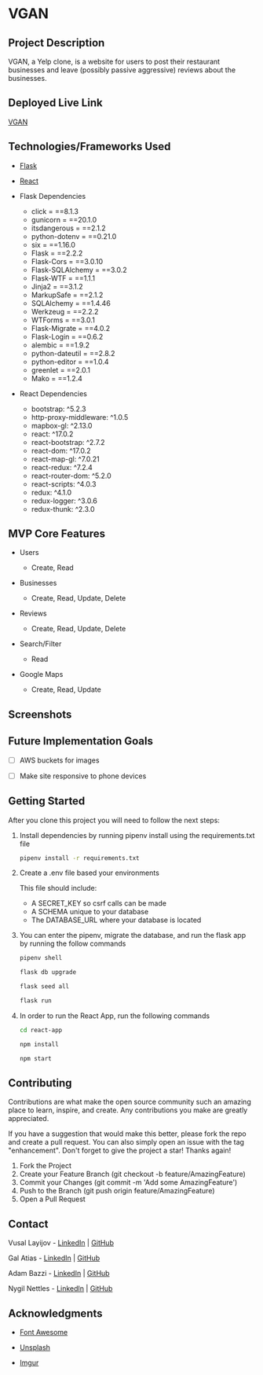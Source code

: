 # VGAN

## Project Description

VGAN, a Yelp clone, is a website for users to post their restaurant businesses and leave (possibly passive aggressive) reviews about the businesses.

## Deployed Live Link

[VGAN](https://vgan.onrender.com/)

## Technologies/Frameworks Used

* [Flask](https://flask.palletsprojects.com/en/2.2.x/)

* [React](https://reactjs.org/)

* Flask Dependencies

	* click = ==8.1.3
	* gunicorn = ==20.1.0
	* itsdangerous = ==2.1.2
	* python-dotenv = ==0.21.0
	* six = ==1.16.0
	* Flask = ==2.2.2
	* Flask-Cors = ==3.0.10
	* Flask-SQLAlchemy = ==3.0.2
	* Flask-WTF = ==1.1.1
	* Jinja2 = ==3.1.2
	* MarkupSafe = ==2.1.2
	* SQLAlchemy = ==1.4.46
	* Werkzeug = ==2.2.2
	* WTForms = ==3.0.1
	* Flask-Migrate = ==4.0.2
	* Flask-Login = ==0.6.2
	* alembic = ==1.9.2
	* python-dateutil = ==2.8.2
	* python-editor = ==1.0.4
	* greenlet = ==2.0.1
	* Mako = ==1.2.4

* React Dependencies

	* bootstrap: ^5.2.3
    * http-proxy-middleware: ^1.0.5
    * mapbox-gl: ^2.13.0
    * react: ^17.0.2
    * react-bootstrap: ^2.7.2
    * react-dom: ^17.0.2
    * react-map-gl: ^7.0.21
    * react-redux: ^7.2.4
    * react-router-dom: ^5.2.0
    * react-scripts: ^4.0.3
    * redux: ^4.1.0
    * redux-logger: ^3.0.6
    * redux-thunk: ^2.3.0

## MVP Core Features

* Users

	* Create, Read

* Businesses

	* Create, Read, Update, Delete

* Reviews

	* Create, Read, Update, Delete

* Search/Filter

	* Read

* Google Maps

	* Create, Read, Update

## Screenshots



## Future Implementation Goals

- [ ] AWS buckets for images

- [ ] Make site responsive to phone devices

## Getting Started

After you clone this project you will need to follow the next steps:

1. Install dependencies by running pipenv install using the requirements.txt file

	```bash
	pipenv install -r requirements.txt
	```
2. Create a .env file based your environments

	This file should include:
	* A SECRET_KEY so csrf calls can be made
	* A SCHEMA unique to your database
	* The DATABASE_URL where your database is located

3. You can enter the pipenv, migrate the database, and run the flask app by running the follow commands

	```bash
	pipenv shell
	```

	```bash
	flask db upgrade
	```

	```bash
	flask seed all
	```

	```bash
	flask run
	```

4. In order to run the React App, run the following commands

	```bash
	cd react-app
	```

	```bash
	npm install
	```

	```bash
	npm start
	```

## Contributing

Contributions are what make the open source community such an amazing place to learn, inspire, and create. Any contributions you make are greatly appreciated.

If you have a suggestion that would make this better, please fork the repo and create a pull request. You can also simply open an issue with the tag "enhancement". Don't forget to give the project a star! Thanks again!

1. Fork the Project
2. Create your Feature Branch (git checkout -b feature/AmazingFeature)
3. Commit your Changes (git commit -m 'Add some AmazingFeature')
4. Push to the Branch (git push origin feature/AmazingFeature)
5. Open a Pull Request

## Contact

Vusal Layijov - [LinkedIn](https://www.linkedin.com/in/vusal-layijov-9a6181111/) | [GitHub](https://github.com/Vusal-Layijov)

Gal Atias - [LinkedIn](https://www.linkedin.com/in/gal-atias/) | [GitHub](https://github.com/atias6051)

Adam Bazzi - [LinkedIn](https://www.linkedin.com/in/adam-bazzi/) | [GitHub](https://github.com/adambazzi)

Nygil Nettles - [LinkedIn](https://www.linkedin.com/in/nygil-nettles-dev/) | [GitHub](https://github.com/NygilNet)

## Acknowledgments

* [Font Awesome](https://fontawesome.com/)

* [Unsplash](https://unsplash.com/)

* [Imgur](https://imgur.com)

